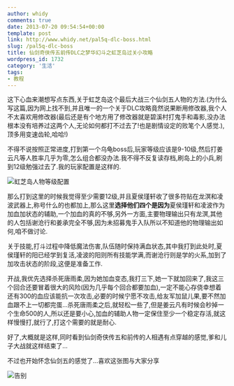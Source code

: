 ```yaml
---
author: whidy
comments: true
date: 2013-07-20 09:54:54+00:00
template: post
link: http://www.whidy.net/pal5q-dlc-boss.html
slug: /pal5q-dlc-boss
title: 仙剑奇侠传五前传DLC之梦华幻斗之虹芝岛过关小攻略
wordpress_id: 1732
category: '生活'
tags:
- 教程
---
```


这下心血来潮想写点东西,关于虹芝岛这个最后大战三个仙剑五人物的方法.(为什么写这篇,因为网上找不到,并且唯一的一个关于DLC攻略竟然说果断用修改器,我个人不太喜欢用修改器(最后还是有个地方用了修改器就是碧溪村打鬼手和毒影,没办法根本没有培养过这两个人,无论如何都打不过去了!也是剧情设定的败笔个人感觉.),顶多用变速齿轮,哈哈!)

不得不说按照正常进度,打到第一个乌龟boss后,玩家等级应该是9-10级,然后打姜云凡等人胜率几乎为零,怎么组合都没办法.我不得不反复读存档,刷岛上的小兵,刷到12级勉强过去了.我的玩家配置是这样的.

![虹芝岛人物等级配置](http://www.whidy.net/wp-content/uploads/2013/07/hzd-400x58.jpg)

那么打到这里的时候我觉得至少需要12级,并且夏侯瑾轩收了很多符贴在龙溟和凌波武器上,称号什么的也都加上,那么这里**选择他们四个是因为**夏侯瑾轩和凌波作为加血加状态的辅助,一个加血的真的不够,另外一方面,主要物理输出只有龙溟,其他的人包括谢沧行和姜承完全不够,因为未招募鬼手入队所以不知道他的物理输出如何,咱不做讨论.

关于技能,打斗过程中降低魔法伤害,队伍随时保持满血状态,其中我打到此处时,夏侯瑾轩的阳已经学到复活,凌波的阳则所有技能学满,而谢沧行则是学的火系,加到了加攻击状态的阶段,这便是准备工作.

开战,我优先选择杀死唐雨柔,因为她加血变态,我打三下,她一下就加回来了,我这三个回合还要冒着很大的风险(因为几乎每个回合都要加血),一定不能心存侥幸想着还有300的血应该能抗一次攻击,必要的时候宁愿不攻击,给友军加鼠儿果,要不然加血跟不上一切都完蛋...杀死唐雨柔之后,就轻松一些了,但是姜云凡有时候会秒掉一个生命500的人,所以还是要小心,加血的辅助人物一定保住至少一个稳定存活,就这样慢慢打,就行了,打这个需要的就是耐心.

好了,大概就是这样,同时看到仙剑奇侠传五和前传的人相遇有点穿越的感觉,爹和儿子大战就这样结束了...

不过也开始怀念仙剑五的感觉了...喜欢这张图与大家分享

![告别](http://www.whidy.net/wp-content/uploads/2013/07/farewell-400x234.jpg)
